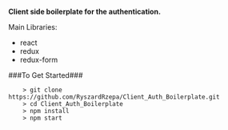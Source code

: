 **Client side boilerplate for the authentication.**

Main Libraries: 
- react
- redux
- redux-form



###To Get Started###

```
	> git clone https://github.com/RyszardRzepa/Client_Auth_Boilerplate.git
	> cd Client_Auth_Boilerplate
	> npm install
	> npm start
```
